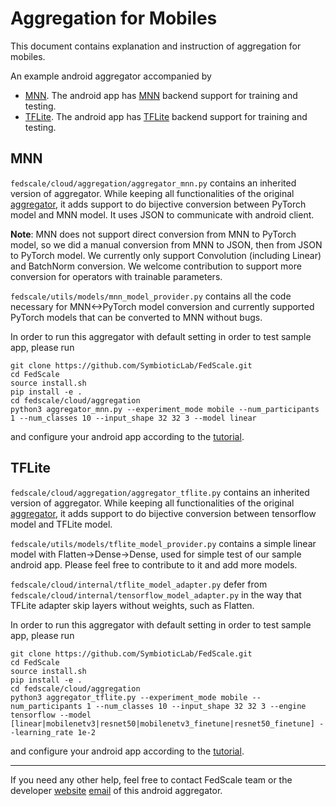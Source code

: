 # Aggregation for Mobiles

This document contains explanation and instruction of aggregation for mobiles.

An example android aggregator accompanied by 
- [MNN](https://github.com/SymbioticLab/FedScale/fedscale/edge/mnn/). The android app has [MNN](https://github.com/alibaba/MNN) backend support for training and testing.
- [TFLite](https://github.com/SymbioticLab/FedScale/fedscale/edge/tflite/). The android app has [TFLite](https://www.tensorflow.org/lite) backend support for training and testing.

## MNN

`fedscale/cloud/aggregation/aggregator_mnn.py` contains an inherited version of aggregator. While keeping all functionalities of the original [aggregator](https://github.com/SymbioticLab/FedScale/blob/master/fedscale/cloud/aggregation/aggregator.py), it adds support to do bijective conversion between PyTorch model and MNN model. It uses JSON to communicate with android client.

**Note**:
MNN does not support direct conversion from MNN to PyTorch model, so we did a manual conversion from MNN to JSON, then from JSON to PyTorch model. We currently only support Convolution (including Linear) and BatchNorm conversion. We welcome contribution to support more conversion for operators with trainable parameters.

`fedscale/utils/models/mnn_model_provider.py` contains all the code necessary for MNN<->PyTorch model conversion and currently supported PyTorch models that can be converted to MNN without bugs.

In order to run this aggregator with default setting in order to test sample app, please run
```
git clone https://github.com/SymbioticLab/FedScale.git
cd FedScale
source install.sh
pip install -e .
cd fedscale/cloud/aggregation
python3 aggregator_mnn.py --experiment_mode mobile --num_participants 1 --num_classes 10 --input_shape 32 32 3 --model linear
```
and configure your android app according to the [tutorial](https://github.com/SymbioticLab/FedScale/fedscale/edge/mnn/README.md).

## TFLite

`fedscale/cloud/aggregation/aggregator_tflite.py` contains an inherited version of aggregator. While keeping all functionalities of the original [aggregator](https://github.com/SymbioticLab/FedScale/blob/master/fedscale/cloud/aggregation/aggregator.py), it adds support to do bijective conversion between tensorflow model and TFLite model.

`fedscale/utils/models/tflite_model_provider.py` contains a simple linear model with Flatten->Dense->Dense, used for simple test of our sample android app. Please feel free to contribute to it and add more models.

`fedscale/cloud/internal/tflite_model_adapter.py` defer from `fedscale/cloud/internal/tensorflow_model_adapter.py` in the way that TFLite adapter skip layers without weights, such as Flatten.

In order to run this aggregator with default setting in order to test sample app, please run
```
git clone https://github.com/SymbioticLab/FedScale.git
cd FedScale
source install.sh
pip install -e .
cd fedscale/cloud/aggregation
python3 aggregator_tflite.py --experiment_mode mobile --num_participants 1 --num_classes 10 --input_shape 32 32 3 --engine tensorflow --model [linear|mobilenetv3|resnet50|mobilenetv3_finetune|resnet50_finetune] --learning_rate 1e-2
```
and configure your android app according to the [tutorial](https://github.com/SymbioticLab/FedScale/fedscale/edge/tflite/README.md).

---
If you need any other help, feel free to contact FedScale team or the developer [website](https://continue-revolution.github.io) [email](mailto:continuerevolution@gmail.com) of this android aggregator.
